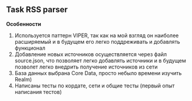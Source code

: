 ## Task RSS parser

**Особенности**

1. Используется паттерн VIPER, так как на мой взгляд он наиболее расширяемый и в будущем его легко поддреживать и добавлять функционал
2. Добавление новых источников осуществляется через файл source.json, что позволяет легко добавлять источники и в будущем позволет легко внедрить получение источников из сети
3. База данных выбрана Core Data, просто небыло времени изучить Realm)
4. Написаны тесты по кордате, сети и общие тесты (первый опыт написания тестов)
